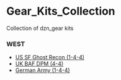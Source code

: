 # Gear_Kits_Collection
Collection of dzn_gear kits

### WEST
- [US SF Ghost Recon (1-4-4)](https://github.com/reptiloids/Gear_Kits_Collection/tree/master/West/US%20SF%20Ghost%20Recon%201-4-4)
- [UK BAF DPM (4-4)](https://github.com/reptiloids/Gear_Kits_Collection/tree/master/West/UK%20BAF%20DPM%204-4)
- [German Army (1-4-4)](https://github.com/reptiloids/Gear_Kits_Collection/tree/master/West/German%20Army%201-4-4)
